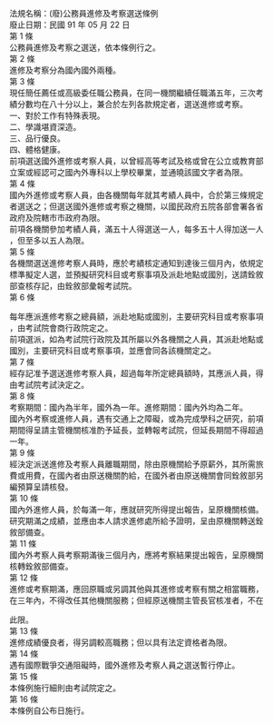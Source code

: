 法規名稱：(廢)公務員進修及考察選送條例  
廢止日期：民國 91 年 05 月 22 日  
第 1 條  
公務員進修及考察之選送，依本條例行之。  
第 2 條  
進修及考察分為國內國外兩種。  
第 3 條  
現任簡任薦任或高級委任職公務員，在同一機關繼續任職滿五年，三次考  
績分數均在八十分以上，兼合於左列各款規定者，選送進修或考察。  
一、對於工作有特殊表現。  
二、學識堪資深造。  
三、品行優良。  
四、體格健康。  
前項選送國外進修或考察人員，以曾經高等考試及格或曾在公立或教育部  
立案或經認可之國內外專科以上學校畢業，並通曉該國文字者為限。  
第 4 條  
國內外進修或考察人員，由各機關每年就其考績人員中，合於第三條規定  
者選送之；但選送國外進修或考察之機關，以國民政府五院各部會署各省  
政府及院轄市市政府為限。  
前項各機關參加考績人員，滿五十人得選送一人，每多五十人得加送一人  
，但至多以五人為限。  
第 5 條  
各機關選送進修考察人員時，應於考績核定通知到達後三個月內，依規定  
標準擬定人選，並預擬研究科目或考察事項及派赴地點或國別，送請銓敘  
部查核存記，由銓敘部彙報考試院。  
第 6 條  


每年應派進修考察之總員額，派赴地點或國別，主要研究科目或考察事項  
，由考試院會商行政院定之。  
前項選派，如為考試院行政院及其所屬以外各機關之人員，其派赴地點或  
國別，主要研究科目或考察事項，並應會同各該機關定之。  
第 7 條  
經存記准予選送進修考察人員，超過每年所定總員額時，其應派人員，得  
由考試院考試決定之。  
第 8 條  
考察期間：國內為半年，國外為一年。進修期間：國內外均為二年。  
國內外考察或進修人員，遇有交通上之障礙，或為完成學科之研究，前項  
期間得呈請主管機關核准酌予延長，並轉報考試院，但延長期間不得超過  
一年。  
第 9 條  
經決定派送進修及考察人員離職期間，除由原機關給予原薪外，其所需旅  
費或用費，在國內者由原送機關酌給，在國外者由原送機關會同銓敘部另  
編預算呈請核發。  
第 10 條  
國內外進修人員，於每滿一年，應就研究所得提出報告，呈原機關核備。  
研究期滿之成績，並應由本人請求進修處所給予證明，呈由原機關轉送銓  
敘部備查。  
第 11 條  
國內外考察人員考察期滿後三個月內，應將考察結果提出報告，呈原機關  
核轉銓敘部備查。  
第 12 條  
進修或考察期滿，應回原職或另調其他與其進修或考察有關之相當職務，  
在三年內，不得改任其他機關服務；但經原送機關主管長官核准者，不在  


此限。  
第 13 條  
進修成績優良者，得另調較高職務；但以具有法定資格者為限。  
第 14 條  
遇有國際戰爭交通阻礙時，國外進修及考察人員之選送暫行停止。  
第 15 條  
本條例施行細則由考試院定之。  
第 16 條  
本條例自公布日施行。  



